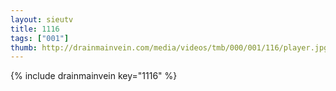 ```yaml
--- 
layout: sieutv
title: 1116
tags: ["001"]
thumb: http://drainmainvein.com/media/videos/tmb/000/001/116/player.jpg
---
```

{% include drainmainvein key="1116" %} 
